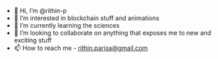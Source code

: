 - 👋 Hi, I’m @rithin-p
- 👀 I’m interested in blockchain stuff and animations 
- 🌱 I’m currently learning the sciences
- 💞️ I’m looking to collaborate on anything that exposes me to new and exciting stuff  
- 📫 How to reach me - rithin.parisa@gmail.com

<!---
rithin-p/rithin-p is a ✨ special ✨ repository because its `README.md` (this file) appears on your GitHub profile.
You can click the Preview link to take a look at your changes.
--->
